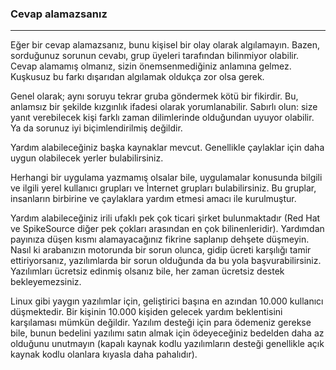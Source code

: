 ### Cevap alamazsanız
---

Eğer bir cevap alamazsanız, bunu kişisel bir olay olarak algılamayın. Bazen, sorduğunuz sorunun cevabı, grup üyeleri tarafından bilinmiyor olabilir. Cevap alamamış olmanız, sizin önemsenmediğiniz anlamına gelmez. Kuşkusuz bu farkı dışarıdan algılamak oldukça zor olsa gerek.

Genel olarak; aynı soruyu tekrar gruba göndermek kötü bir fikirdir. Bu, anlamsız bir şekilde kızgınlık ifadesi olarak yorumlanabilir. Sabırlı olun: size yanıt verebilecek kişi farklı zaman dilimlerinde olduğundan uyuyor olabilir. Ya da sorunuz iyi biçimlendirilmiş değildir.

Yardım alabileceğiniz başka kaynaklar mevcut. Genellikle çaylaklar için daha uygun olabilecek yerler bulabilirsiniz.

Herhangi bir uygulama yazmamış olsalar bile, uygulamalar konusunda bilgili ve ilgili yerel kullanıcı grupları ve İnternet grupları bulabilirsiniz. Bu gruplar, insanların birbirine ve çaylaklara yardım etmesi amacı ile kurulmuştur.

Yardım alabileceğiniz irili ufaklı pek çok ticari şirket bulunmaktadır (Red Hat ve SpikeSource diğer pek çokları arasından en çok bilinenleridir). Yardımdan payınıza düşen kısmı alamayacağınız fikrine saplanıp dehşete düşmeyin. Nasıl ki arabanızın motorunda bir sorun olunca, gidip ücreti karşılığı tamir ettiriyorsanız, yazılımlarda bir sorun olduğunda da bu yola başvurabilirsiniz. Yazılımları ücretsiz edinmiş olsanız bile, her zaman ücretsiz destek bekleyemezsiniz.

Linux gibi yaygın yazılımlar için, geliştirici başına en azından 10.000 kullanıcı düşmektedir. Bir kişinin 10.000 kişiden gelecek yardım beklentisini karşılaması mümkün değildir. Yazılım desteği için para ödemeniz gerekse bile, bunun bedelini yazılımı satın almak için ödeyeceğiniz bedelden daha az olduğunu unutmayın (kapalı kaynak kodlu yazılımların desteği genellikle açık kaynak kodlu olanlara kıyasla daha pahalıdır).
